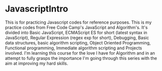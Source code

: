 # JavascriptIntro
This is for practicing Javascript codes for reference purposes.
This is my practice codes from Free Code Camp's JavaScript and Algorithm's. It's divided into Basic JavaScript, ECMAScript ES for short (latest syntax in JavaScript), Regular Expression (regex exp for short), Debugging, Basic data structures, basic algorithm scripting, Object Oriented Programming, Functional programming, Immediate algorithm scripting and Projects involved. I'm learning this course for the love I have for Algorithm and in an attempt to fully grasps the importance I'm going through this series with the aim at improving my hard skills.
